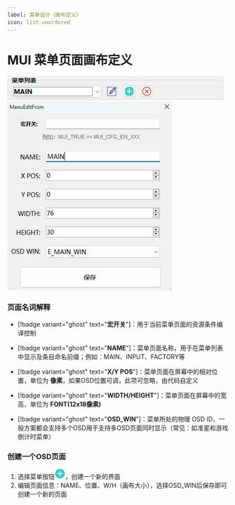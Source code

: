 ```yaml
---
label: 菜单设计（画布定义）
icon: list-unordered
---
```

# MUI 菜单页面画布定义
![菜单列表操作区域](img/menu_list.png)
![菜单编辑页面](img/menu_edit.png)

### 页面名词解释
- [!badge variant="ghost" text="**宏开关**"]：用于当前菜单页面的资源条件编译控制

- [!badge variant="ghost" text="**NAME**"]：菜单页面名称，用于在菜单列表中显示及条目命名前缀；例如：MAIN、INPUT、FACTORY等
- [!badge variant="ghost" text="**X/Y POS**"]：菜单页面在屏幕中的相对位置，单位为 **像素**，如果OSD位置可调，此项可忽略，由代码自定义
- [!badge variant="ghost" text="**WIDTH/HEIGHT**"]：菜单页面在屏幕中的宽高，单位为 **FONT(12x18像素)**
- [!badge variant="ghost" text="**OSD_WIN**"]：菜单所处的物理 OSD ID，一般方案都会支持多个OSD用于支持多OSD页面同时显示（常见：如准星和游戏倒计时菜单）

### 创建一个OSD页面
1. 选择菜单按钮![新增](../../static/img/add.png)，创建一个新的界面
2. 编辑页面信息：NAME、位置、W/H（画布大小），选择OSD_WIN后保存即可创建一个新的页面